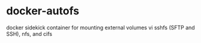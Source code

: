# docker-autofs
docker sidekick container for mounting external volumes vi sshfs (SFTP and SSH), nfs, and cifs

